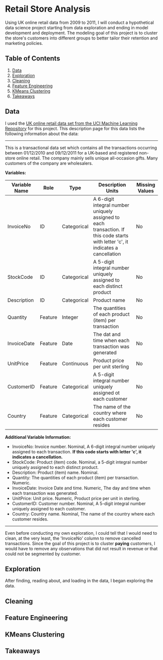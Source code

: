# Retail Store Analysis

Using UK online retail data from 2009 to 2011, I will conduct a hypothetical data science project starting from data exploration and ending in model development and deployment. The modeling goal of this project is to cluster the store's customers into different groups to better tailor their retention and marketing policies.

## Table of Contents 
1. [Data](#data)
2. [Exploration](#exploration)
3. [Cleaning](#cleaning)
4. [Feature Engineering](#feature-engineering)
5. [KMeans Clustering](#kmeans-clustering)
6. [Takeaways](takeaways)

## Data
I used the [UK online retail data set from the UCI Machine Learning Repository](https://archive.ics.uci.edu/dataset/352/online+retail) for this project. This description page for this data lists the following information about the data: 

---
This is a transactional data set which contains all the transactions occurring between 01/12/2010 and 09/12/2011 for a UK-based and registered non-store online retail. The company mainly sells unique all-occasion gifts. Many customers of the company are wholesalers.

**Variables:**

| Variable Name | Role | Type | Description	Units | Missing Values |
|---------------|------|------|-------------------|----------------|
| InvoiceNo | ID | Categorical | A 6-digit integral number uniquely assigned to each transaction. If this code starts with letter 'c', it indicates a cancellation | No |
| StockCode | ID | Categorical | A 5-digit integral number uniquely assigned to each distinct product | No |
| Description | ID | Categorical | Product name | No |
| Quantity | Feature | Integer | The quantities of each product (item) per transaction | No |
| InvoiceDate | Feature | Date | The dat and time when each transaction was generated | No |
| UnitPrice | Feature | Continuous | Product price per unit sterling | No |
| CustomerID | Feature | Categorical | A 5-digit integral number uniquely assigned ot each customer | No |
| Country | Feature | Categorical | The name of the country where each customer resides | No |

**Additional Variable Information:**
- InvoiceNo: Invoice number. Nominal, A 6-digit integral number uniquely assigned to each transaction. **If this code starts with letter 'c', it indicates a cancellation.** 
- StockCode: Product (item) code. Nominal, a 5-digit integral number uniquely assigned to each distinct product.
- Description: Product (item) name. Nominal.
- Quantity: The quantities of each product (item) per transaction. Numeric.	
- InvoiceDate: Invoice Date and time. Numeric, The day and time when each transaction was generated.
- UnitPrice: Unit price. Numeric, Product price per unit in sterling.
- CustomerID: Customer number. Nominal, A 5-digit integral number uniquely assigned to each customer.
- Country: Country name. Nominal, The name of the country where each customer resides.
---

Even before conducting my own exploration, I could tell that I would need to clean, at the very least, the 'InvoiceNo' column to remove cancelled transactions. Since the goal of this project is to cluster **paying** customers, I would have to remove any observations that did not result in revenue or that could not be segmented by customer.

## Exploration
After finding, reading about, and loading in the data, I began exploring the data. 

## Cleaning

## Feature Engineering

## KMeans Clustering

## Takeaways
